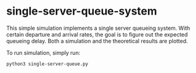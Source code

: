 # single-server-queue-system

This simple simulation implements a single server queueing system. With certain departure and arrival rates, the goal is to figure out the expected queueing delay. Both a simulation and the theoretical results are plotted. 

To run simulation, simply run:

```
python3 single-server-queue.py
```